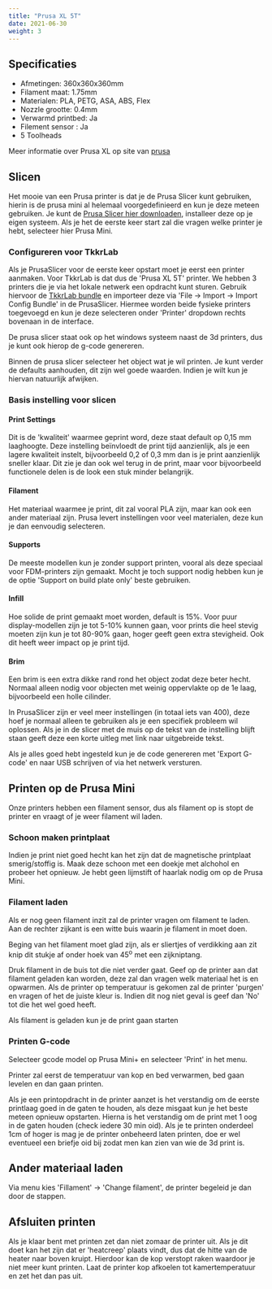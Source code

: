 ```yaml
---
title: "Prusa XL 5T"
date: 2021-06-30
weight: 3
---
```


## Specificaties

* Afmetingen: 360x360x360mm
* Filament maat: 1.75mm
* Materialen: PLA, PETG, ASA, ABS, Flex
* Nozzle grootte: 0.4mm
* Verwarmd printbed: Ja
* Filement sensor : Ja
* 5 Toolheads

 Meer informatie over Prusa XL op site van [prusa](https://www.prusa3d.com/en/product/original-prusa-xl/)

## Slicen

Het mooie van een Prusa printer is dat je de Prusa Slicer kunt gebruiken, hierin is de prusa mini al helemaal voorgedefinieerd en kun je deze meteen gebruiken. Je kunt de [Prusa Slicer hier downloaden](https://www.prusa3d.com/prusaslicer/), installeer deze op je eigen systeem. Als je het de eerste keer start zal die vragen welke printer je hebt, selecteer hier Prusa Mini.

### Configureren voor TkkrLab

Als je PrusaSlicer voor de eerste keer opstart moet je eerst een printer aanmaken. Voor TkkrLab is dat dus de 'Prusa XL 5T' printer. We hebben 3 printers die je via het lokale netwerk een opdracht kunt sturen. Gebruik hiervoor de [TkkrLab bundle](/files/TkkrLab_PrusaSlicer_config_bundle.ini.zip) en importeer deze via 'File -> Import -> Import Config Bundle' in de PrusaSlicer. Hiermee worden beide fysieke printers toegevoegd en kun je deze selecteren onder 'Printer' dropdown rechts bovenaan in de interface.

De prusa slicer staat ook op het windows systeem naast de 3d printers, dus je kunt ook hierop de g-code genereren.

Binnen de prusa slicer selecteer het object wat je wil printen. Je kunt verder de defaults aanhouden, dit zijn wel goede waarden. Indien je wilt kun je hiervan natuurlijk afwijken.

### Basis instelling voor slicen

#### Print Settings

Dit is de 'kwaliteit' waarmee geprint word, deze staat default op 0,15 mm laaghoogte. Deze instelling beïnvloedt de print tijd aanzienlijk, als je een lagere kwaliteit instelt, bijvoorbeeld 0,2 of 0,3 mm dan is je print aanzienlijk sneller klaar. Dit zie je dan ook wel terug in de print, maar voor bijvoorbeeld functionele delen is de look een stuk minder belangrijk.

#### Filament

Het materiaal waarmee je print, dit zal vooral PLA zijn, maar kan ook een ander materiaal zijn. Prusa levert instellingen voor veel  materialen, deze kun je dan eenvoudig selecteren.

#### Supports

De meeste modellen kun je zonder support printen, vooral als deze speciaal voor FDM-printers zijn gemaakt. Mocht je toch support nodig hebben kun je de optie 'Support on build plate only' beste gebruiken.

#### Infill

Hoe solide de print gemaakt moet worden, default is 15%. Voor puur display-modellen zijn je tot 5-10% kunnen gaan, voor prints die heel stevig moeten zijn kun je tot 80-90% gaan, hoger geeft geen extra stevigheid. Ook dit heeft weer impact op je print tijd.

#### Brim

Een brim is een extra dikke rand rond het object zodat deze beter hecht. Normaal alleen nodig voor objecten met weinig oppervlakte op de 1e laag, bijvoorbeeld een holle cilinder.

In PrusaSlicer zijn er veel meer instellingen (in totaal iets van 400), deze hoef je normaal alleen te gebruiken als je een specifiek probleem wil oplossen. Als je in de slicer met de muis op de tekst van de instelling blijft staan geeft deze een korte uitleg met link naar uitgebreide tekst.

Als je alles goed hebt ingesteld kun je de code genereren met 'Export G-code' en naar USB schrijven of via het netwerk versturen.

## Printen op de Prusa Mini

Onze printers hebben een filament sensor, dus als filament op is stopt de printer en vraagt of je weer filament wil laden. 

### Schoon maken printplaat

Indien je print niet goed hecht kan het zijn dat de magnetische printplaat smerig/stoffig is. Maak deze schoon met een doekje met alchohol en probeer het opnieuw. Je hebt geen lijmstift of haarlak nodig om op de Prusa Mini.

### Filament laden

Als er nog geen filament inzit zal de printer vragen om filament te laden. Aan de rechter zijkant is een witte buis waarin je filament in moet doen.

Beging van het filament moet glad zijn, als er sliertjes of verdikking aan zit knip dit stukje af onder hoek van 45<sup>o</sup> met een zijkniptang.

Druk filament in de buis tot die niet verder gaat. Geef op de printer aan dat filament geladen kan worden, deze zal dan vragen welk materiaal het is en opwarmen. Als de printer op temperatuur is gekomen zal de printer 'purgen' en vragen of het de juiste kleur is. Indien dit nog niet geval is geef dan 'No' tot die het wel goed heeft.

Als filament is geladen kun je de print gaan starten

### Printen G-code

Selecteer gcode model op Prusa Mini+ en selecteer 'Print' in het menu.

Printer zal eerst de temperatuur van kop en bed verwarmen, bed gaan levelen en dan gaan printen.

Als je een printopdracht in de printer aanzet is het verstandig om de eerste printlaag goed in de gaten te houden, als deze misgaat kun je het beste meteen opnieuw opstarten. Hierna is het verstandig om de print met 1 oog in de gaten houden (check iedere 30 min oid). Als je te printen onderdeel 1cm of hoger is mag je de printer onbeheerd laten printen, doe er wel eventueel een briefje oid bij zodat men kan zien van wie de 3d print is.

## Ander materiaal laden

Via menu kies 'Fillament' -> 'Change filament', de printer begeleid je dan door de stappen.

## Afsluiten printen

Als je klaar bent met printen zet dan niet zomaar de printer uit. Als je dit doet kan het zijn dat er 'heatcreep' plaats vindt, dus dat de hitte van de heater naar boven kruipt. Hierdoor kan de kop verstopt raken waardoor je niet meer kunt printen. Laat de printer kop afkoelen tot kamertemperatuur en zet het dan pas uit.
